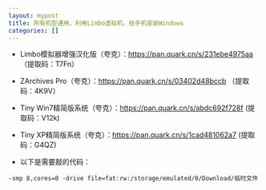```yaml
---
layout: mypost
title: 所有机型通用，利用Limbo虚拟机，给手机安装Windows
categories: []
---
```


- Limbo模拟器增强汉化版（夸克）：<https://pan.quark.cn/s/231ebe4975aa> （提取码：T7Fn）

- ZArchives Pro（夸克）：<https://pan.quark.cn/s/03402d48bccb> （提取码：4K9V）

- Tiny Win7精简版系统（夸克）：<https://pan.quark.cn/s/abdc692f728f> (提取码：V12k)

- Tiny XP精简版系统（夸克）：<https://pan.quark.cn/s/1cad481062a7> (提取码：G4QZ)

- 以下是需要敲的代码：

```
-smp 8,cores=8 -drive file=fat:rw:/storage/emulated/0/Download/临时文件
```